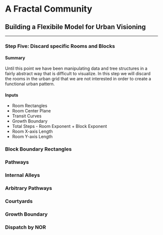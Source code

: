 # A Fractal Community
## Building a Flexibile Model for Urban Visioning
---

### Step Five: Discard specific Rooms and Blocks

#### Summary
Until this point we have been manipulating data and tree structures in a fairly abstract way that is difficult to visualize. In this step we will discard the rooms in the urban grid that we are not interested in order to create a functional urban pattern.

#### Inputs
- Room Rectangles
- Room Center Plane
- Transit Curves
- Growth Boundary
- Total Steps - Room Exponent + Block Exponent
- Room X-axis Length
- Room Y-axis Length


### Block Boundary Rectangles


### Pathways


### Internal Alleys


### Arbitrary Pathways


### Courtyards


### Growth Boundary


### Dispatch by NOR


